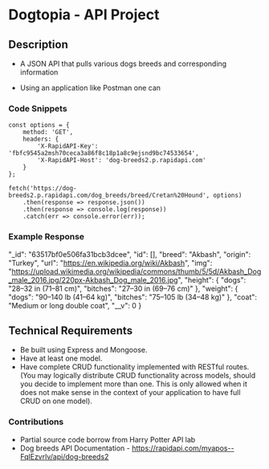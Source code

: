 # Dogtopia - API Project

## Description
- A JSON API that pulls various dogs breeds and corresponding information 

- Using an application like Postman one can 

### Code Snippets ###
```
const options = {
	method: 'GET',
	headers: {
		'X-RapidAPI-Key': 'fbfc9545a2msh70ceca3a86f8c18p1a8c9ejsnd9bc74533654',
		'X-RapidAPI-Host': 'dog-breeds2.p.rapidapi.com'
	}
};

fetch('https://dog-breeds2.p.rapidapi.com/dog_breeds/breed/Cretan%20Hound', options)
	.then(response => response.json())
	.then(response => console.log(response))
	.catch(err => console.error(err));
  ```

### Example Response ###

"_id": "63517bf0e506fa31bcb3dcee",
    "id": [],
    "breed": "Akbash",
    "origin": "Turkey",
    "url": "https://en.wikipedia.org/wiki/Akbash",
    "img": "https://upload.wikimedia.org/wikipedia/commons/thumb/5/5d/Akbash_Dog_male_2016.jpg/220px-Akbash_Dog_male_2016.jpg",
    "height": {
        "dogs": "28–32 in (71–81 cm)",
        "bitches": "27–30 in (69–76 cm)"
    },
    "weight": {
        "dogs": "90–140 lb (41–64 kg)",
        "bitches": "75–105 lb (34–48 kg)"
    },
    "coat": "Medium or long double coat",
    "__v": 0
}

## Technical Requirements
- Be built using Express and Mongoose.
- Have at least one model.
- Have complete CRUD functionality implemented with RESTful routes. (You may logically distribute CRUD functionality across models, should you decide to implement more than one. This is only allowed when it does not make sense in the context of your application to have full CRUD on one model).



### Contributions
- Partial source code borrow from Harry Potter API lab
- Dog breeds API Documentation - https://rapidapi.com/myapos--FqlEzvrlv/api/dog-breeds2